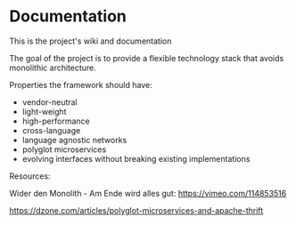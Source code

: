 # Documentation
This is the project's wiki and documentation

The goal of the project is to provide a flexible technology stack that
avoids monolithic architecture.

Properties the framework should have:

* vendor-neutral
* light-weight
* high-performance
* cross-language
* language agnostic networks
* polyglot microservices
* evolving interfaces without breaking existing implementations



Resources:

Wider den Monolith - Am Ende wird alles gut: https://vimeo.com/114853516

https://dzone.com/articles/polyglot-microservices-and-apache-thrift
